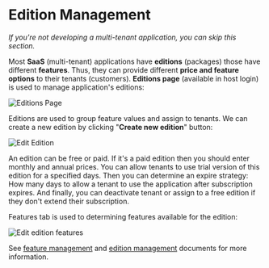 # Edition Management

*If you're not developing a multi-tenant application, you can skip this section.*

Most **SaaS** (multi-tenant) applications have **editions** (packages) those have different **features**. Thus, they can provide different **price and feature options** to their tenants (customers). **Editions page** (available in host login) is used to manage application's editions:

<img src="D:/Github/documents/docs/en/images/editions-page-core-4.png" alt="Editions Page" class="img-thumbnail" />

Editions are used to group feature values and assign to tenants. We can create a new edition by clicking "**Create new edition**" button:

<img src="D:/Github/documents/docs/en/images/edition-edit-1.png" alt="Edit Edition" class="img-thumbnail" />

An edition can be free or paid. If it's a paid edition then you should enter monthly and annual prices. You can allow tenants to use trial version of this edition for a specified days. Then you can determine an
expire strategy: How many days to allow a tenant to use the application after subscription expires. And finally, you can deactivate tenant or assign to a free edition if they don't extend their subscription.

Features tab is used to determining features available for the edition:

<img src="D:/Github/documents/docs/en/images/edition-feature-editing-core-1.png" alt="Edit edition features" class="img-thumbnail" />

See [feature management](https://aspnetboilerplate.com/Pages/Documents/Feature-Management) and [edition management](https://aspnetboilerplate.com/Pages/Documents/Zero/Edition-Management) documents for more information.